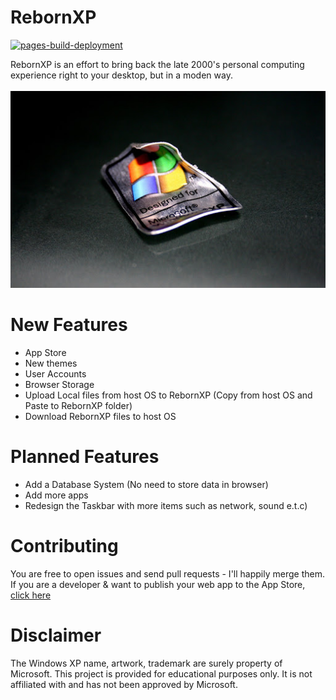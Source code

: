 RebornXP
===
[![pages-build-deployment](https://github.com/RebornXP/rebornxp/actions/workflows/pages/pages-build-deployment/badge.svg)](https://github.com/RebornXP/rebornxp/actions/workflows/pages/pages-build-deployment)

RebornXP is an effort to bring back the late 2000's personal computing experience right to your desktop, but in a moden way.
<br><br>
<img src="xpthrives.jpg"><br>

# New Features
- App Store
- New themes
- User Accounts
- Browser Storage
- Upload Local files from host OS to RebornXP (Copy from host OS and Paste to RebornXP folder)
- Download RebornXP files to host OS
# Planned Features
- Add a Database System (No need to store data in browser)
- Add more apps
- Redesign the Taskbar with more items such as network, sound e.t.c)

#  Contributing
You are free to open issues and send pull requests - I'll happily merge them.<br>If you are a developer & want to publish your web app to the App Store, [click here](https://github.com/shoaib-jamal/app-guide)

# Disclaimer
The Windows XP name, artwork, trademark are surely property of Microsoft. This project is provided for educational purposes only. It is not affiliated with and has not been approved by Microsoft.
